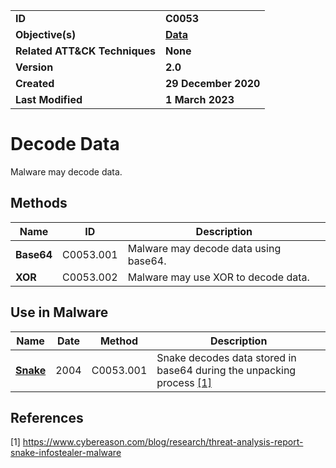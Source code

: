 <table>
<tr>
<td><b>ID</b></td>
<td><b>C0053</b></td>
</tr>
<tr>
<td><b>Objective(s)</b></td>
<td><b><a href="../data">Data</a></b></td>
</tr>
<tr>
<td><b>Related ATT&CK Techniques</b></td>
<td><b>None</b></td>
</tr>
<tr>
<td><b>Version</b></td>
<td><b>2.0</b></td>
</tr>
<tr>
<td><b>Created</b></td>
<td><b>29 December 2020</b></td>
</tr>
<tr>
<td><b>Last Modified</b></td>
<td><b>1 March 2023</b></td>
</tr>
</table>


# Decode Data

Malware may decode data.

## Methods

|Name|ID|Description|
|---|---|---|
|**Base64**|C0053.001|Malware may decode data using base64.|
|**XOR**|C0053.002|Malware may use XOR to decode data.|

## Use in Malware

|Name|Date|Method|Description|
|---|---|---|---|
|[**Snake**](../xample-malware/snake.md)|2004|C0053.001|Snake decodes data stored in base64 during the unpacking process [[1]](#1)|

## References

<a name="1">[1]</a> https://www.cybereason.com/blog/research/threat-analysis-report-snake-infostealer-malware
